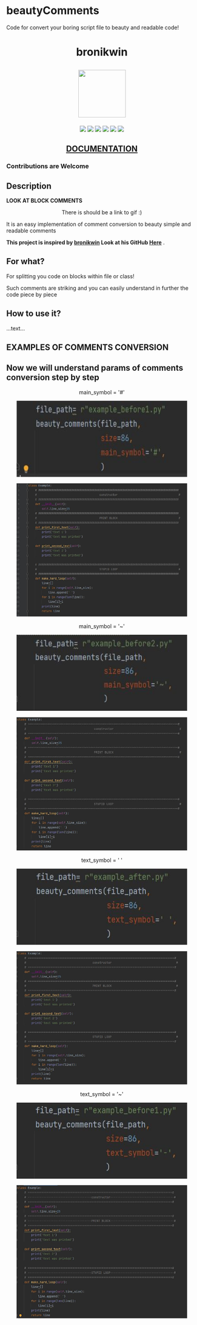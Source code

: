 # beautyComments
Code for convert your boring script file to beauty and readable code!
<h1 align="center">bronikwin</h1>
<h2 align="center">


<img src="https://img.icons8.com/fluency/344/python.png" width="125" height="125">


</h2>

<p align="center">
<img src="https://img.shields.io/github/downloads/bronikwin/beautyComments/total?logo=GitHub">

<img src = "https://img.shields.io/github/languages/top/bronikwin/beautyComments">



<img src="https://badges.frapsoft.com/os/v1/open-source.svg?v=103" >

<img src="https://img.shields.io/github/stars/bronikwin/beautyComments?style=social">

<img src="https://img.shields.io/github/forks/bronikwin/beautyComments?style=social">

<img src="https://img.shields.io/github/followers/bronikwin?style=social">


</p>

<h2 align="center"><a  href="https://solitairevue.firebaseapp.com">DOCUMENTATION</a></h2>

### Contributions are Welcome

## Description

**LOOK AT BLOCK COMMENTS**

<p align="center">
</h2> There is should be a link to gif :) </h2>

It is an easy implementation of comment conversion to beauty simple and readable comments

**This project is inspired by [bronikwin](https://github.com/bronikwin) Look at his GitHub [Here](https://github.com/bronikwin)** .

## For what?
For splitting you code on blocks within file or class!
</p>
Such comments are striking and you can easily understand in further the code piece by piece

## How to use it?
...text...

## EXAMPLES OF COMMENTS CONVERSION
## Now we will understand params of comments conversion step by step
<p align="center">
main_symbol = '#'
<p align="center">
<img src="/src/img/lattice_settings.JPG" alt="main_symbol=#" width="450" height="200">
<p align="center">
<img src="/src/img/lattice_comment.JPG" alt="main_symbol=#" width="450" height="350">

<p align="center">
main_symbol = '~'
<p align="center">
<img src="/src/img/tilda_settings.JPG" alt="main_symbol=~" width="450" height="200">
<p align="center">
<img src="/src/img/tilda_comment.JPG" alt="main_symbol=~" width="450" height="350">

<p align="center">
text_symbol = ' '
<p align="center">
<img src="/src/img/text_symbol_space.JPG" alt="text_symbol=' '" width="450" height="200">
<p align="center">
<img src="/src/img/text_symbol_space_comment.JPG" alt="text_symbol=' '" width="450" height="350">

<p align="center">
text_symbol = '~'
<p align="center">
<img src="/src/img/text_symbol_tire.JPG" alt="text_symbol=~" width="450" height="200">
<p align="center">
<img src="/src/img/text_symbol_tire_comment.JPG" alt="text_symbol=~" width="450" height="350">
